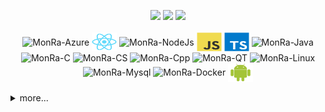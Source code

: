 <!--Hello
<h2><img src="https://emojis.slackmojis.com/emojis/images/1531849430/4246/blob-sunglasses.gif?1531849430" width="30"/> Hi 👋 , I'm MonRá! <img src="https://media.giphy.com/media/12oufCB0MyZ1Go/giphy.gif" width="50"></h2>
-->

<div>
  </p>
  <div align="center">
   <a href="https://www.facebook.com/ramon.chaib" target="_blank"><img src="https://img.shields.io/badge/-Facebook-%230077B5?style=for-the-badge&logo=facebook&logoColor=white" target="_blank"></a> 
  <a href="https://www.instagram.com/monrapps/" target="_blank"><img src="https://img.shields.io/badge/-Instagram-%23E4405F?style=for-the-badge&logo=instagram&logoColor=white" target="_blank"></a>
  <a href="https://www.linkedin.com/in/ramon-chaib-27007635/" target="_blank"><img src="https://img.shields.io/badge/-LinkedIn-%230077B5?style=for-the-badge&logo=linkedin&logoColor=white" target="_blank"></a>   
</div>
  
 <div style="display: inline_block" align="center"><br>
  <img align="center" alt="MonRa-Azure" height="30" width="40" src="https://cdn.jsdelivr.net/gh/devicons/devicon/icons/azure/azure-original.svg">
  <img align="center" alt="MonRa-React" height="30" width="40" src="https://raw.githubusercontent.com/devicons/devicon/master/icons/react/react-original.svg">
  <img align="center" alt="MonRa-NodeJs" height="30" width="40" src="https://cdn.jsdelivr.net/gh/devicons/devicon/icons/nodejs/nodejs-original.svg">
  <img align="center" alt="MonRa-Js" height="30" width="40" src="https://raw.githubusercontent.com/devicons/devicon/master/icons/javascript/javascript-original.svg">     <img align="center" alt="MonRa-Ts" height="30" width="40" src="https://raw.githubusercontent.com/devicons/devicon/master/icons/typescript/typescript-original.svg">
  <img align="center" alt="MonRa-Java" height="30" width="40" src="https://cdn.jsdelivr.net/gh/devicons/devicon/icons/java/java-original.svg">
  <img align="center" alt="MonRa-C" height="30" width="40" src="https://cdn.jsdelivr.net/gh/devicons/devicon/icons/c/c-original.svg">
  <img align="center" alt="MonRa-CS" height="30" width="40" src="https://cdn.jsdelivr.net/gh/devicons/devicon/icons/csharp/csharp-original.svg">
  <img align="center" alt="MonRa-Cpp" height="30" width="40" src="https://cdn.jsdelivr.net/gh/devicons/devicon/icons/cplusplus/cplusplus-original.svg">
  <img align="center" alt="MonRa-QT" height="30" width="40" src="https://cdn.jsdelivr.net/gh/devicons/devicon/icons/qt/qt-original.svg">
  <img align="center" alt="MonRa-Linux" height="30" width="40" src="https://cdn.jsdelivr.net/gh/devicons/devicon/icons/linux/linux-original.svg">
  <img align="center" alt="MonRa-Mysql" height="30" width="40" src="https://cdn.jsdelivr.net/gh/devicons/devicon/icons/mysql/mysql-original.svg">
  <img align="center" alt="MonRa-Docker" height="30" width="40" src="https://cdn.jsdelivr.net/gh/devicons/devicon/icons/docker/docker-original.svg">  
  <img align="center" alt="MonRa-Android" height="30" width="40" src="https://github.com/devicons/devicon/blob/master/icons/android/android-original.svg">
  
</div>
</a>

</br>
<!--
[![github activity graph](https://activity-graph.herokuapp.com/graph?username=monrapps&theme=chartreuse-dark)](https://github.com/monrapps/)
-->
<div>
<details>
      <summary>more...</summary>
      
<!--
### <img src="https://media.giphy.com/media/VgCDAzcKvsR6OM0uWg/giphy.gif" width="50"> A little more about me...  

```javascript
const monra = {
    pronouns: "He" | "Him",
    code: ["any"],
    askMeAbout: ["any"],
    technologies: {
        backEnd: {
            js: ["any"],
        },
        mobileApp: {
            native: ["Android Development"]
        },
        devOps: ["AWS", "Docker🐳", "Route53", "Nginx"],
        databases: ["mongo", "MySql", "sqlite"],
        misc: ["Firebase", "Socket.IO", "selenium", "open-cv", "php", "SuiteApp"]
    },
    architecture: ["Serverless Architecture", "Progressive web applications", "Single page applications"],
    currentFocus: "Building Robots to ease opertations",
    funFact: "There are two ways to write error-free programs; only the third one works"
};
```
-->

---
<!--START_SECTION:waka-->
![Code Time](http://img.shields.io/badge/Code%20Time-1%2C033%20hrs%2049%20mins-blue)

![Profile Views](http://img.shields.io/badge/Profile%20Views-0-blue)

![Lines of code](https://img.shields.io/badge/From%20Hello%20World%20I%27ve%20Written-3.1%20million%20lines%20of%20code-blue)

**🐱 My GitHub Data** 

> 📦 49.4 kB Used in GitHub's Storage 
 > 
> 🏆 119 Contributions in the Year 2025
 > 
> 🚫 Not Opted to Hire
 > 
> 📜 24 Public Repositories 
 > 
> 🔑 20 Private Repositories 
 > 
**I'm an Early 🐤** 

```text
🌞 Morning                8325 commits        █████████░░░░░░░░░░░░░░░░   34.85 % 
🌆 Daytime                10897 commits       ███████████░░░░░░░░░░░░░░   45.62 % 
🌃 Evening                3723 commits        ████░░░░░░░░░░░░░░░░░░░░░   15.59 % 
🌙 Night                  940 commits         █░░░░░░░░░░░░░░░░░░░░░░░░   03.94 % 
```
📅 **I'm Most Productive on Thursday** 

```text
Monday                   4424 commits        █████░░░░░░░░░░░░░░░░░░░░   18.52 % 
Tuesday                  4412 commits        █████░░░░░░░░░░░░░░░░░░░░   18.47 % 
Wednesday                4515 commits        █████░░░░░░░░░░░░░░░░░░░░   18.90 % 
Thursday                 5065 commits        █████░░░░░░░░░░░░░░░░░░░░   21.21 % 
Friday                   3210 commits        ███░░░░░░░░░░░░░░░░░░░░░░   13.44 % 
Saturday                 1298 commits        █░░░░░░░░░░░░░░░░░░░░░░░░   05.43 % 
Sunday                   961 commits         █░░░░░░░░░░░░░░░░░░░░░░░░   04.02 % 
```


📊 **This Week I Spent My Time On** 

```text
🕑︎ Time Zone: America/Sao_Paulo

💬 Programming Languages: 
C++                      3 hrs 35 mins       ███████████████████░░░░░░   76.00 % 
Markdown                 1 hr 7 mins         ██████░░░░░░░░░░░░░░░░░░░   23.97 % 
JSON                     0 secs              ░░░░░░░░░░░░░░░░░░░░░░░░░   00.03 % 

🔥 Editors: 
VS Code                  4 hrs 43 mins       █████████████████████████   100.00 % 

🐱‍💻 Projects: 
LIB_QUADRATURE           2 hrs 15 mins       ████████████░░░░░░░░░░░░░   47.88 % 
smart-meter-firmware     1 hr 15 mins        ███████░░░░░░░░░░░░░░░░░░   26.81 % 
Markdown                 1 hr 8 mins         ██████░░░░░░░░░░░░░░░░░░░   24.00 % 
DRIVER                   3 mins              ░░░░░░░░░░░░░░░░░░░░░░░░░   01.32 % 

💻 Operating System: 
Windows                  4 hrs 43 mins       █████████████████████████   100.00 % 
```

**I Mostly Code in C** 

```text
C                        14 repos            █████░░░░░░░░░░░░░░░░░░░░   20.29 % 
JavaScript               7 repos             ███░░░░░░░░░░░░░░░░░░░░░░   10.14 % 
TypeScript               6 repos             ██░░░░░░░░░░░░░░░░░░░░░░░   08.70 % 
Python                   5 repos             ██░░░░░░░░░░░░░░░░░░░░░░░   07.25 % 
HTML                     5 repos             ██░░░░░░░░░░░░░░░░░░░░░░░   07.25 % 
```



**Timeline**

![Lines of Code chart](https://raw.githubusercontent.com/monrapps/monrapps/master/assets/bar_graph.png)


 Last Updated on 21/01/2025 17:05:51 UTC
<!--END_SECTION:waka-->
